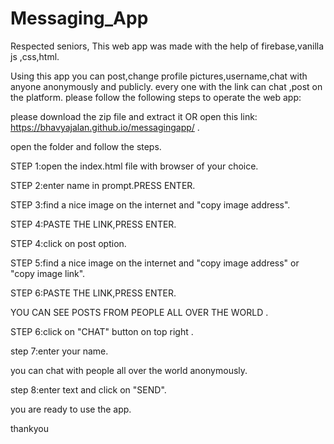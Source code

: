 # Messaging_App

Respected seniors,
This web app was made with the help of firebase,vanilla js ,css,html.

Using this app you can post,change profile pictures,username,chat with anyone anonymously and publicly.
every one with the link can chat ,post on the platform.
please follow the following steps to operate the web app:

please download the zip file and extract it 
OR
open this link:  https://bhavyajalan.github.io/messagingapp/  .

open the folder and follow the steps.

STEP 1:open the index.html file with browser of your choice.

STEP 2:enter name in prompt.PRESS ENTER.

STEP 3:find a nice image on the internet and "copy image address".

STEP 4:PASTE THE LINK,PRESS ENTER.

STEP 4:click on post option.

STEP 5:find a nice image on the internet and "copy image address" or "copy image link".

STEP 6:PASTE THE LINK,PRESS ENTER.


YOU CAN SEE POSTS FROM PEOPLE ALL OVER THE WORLD .

STEP 6:click on "CHAT" button on top right .

step 7:enter your name.


you can chat with people all over the world anonymously.

step 8:enter text and click on "SEND".


you are ready to use the app.

thankyou


